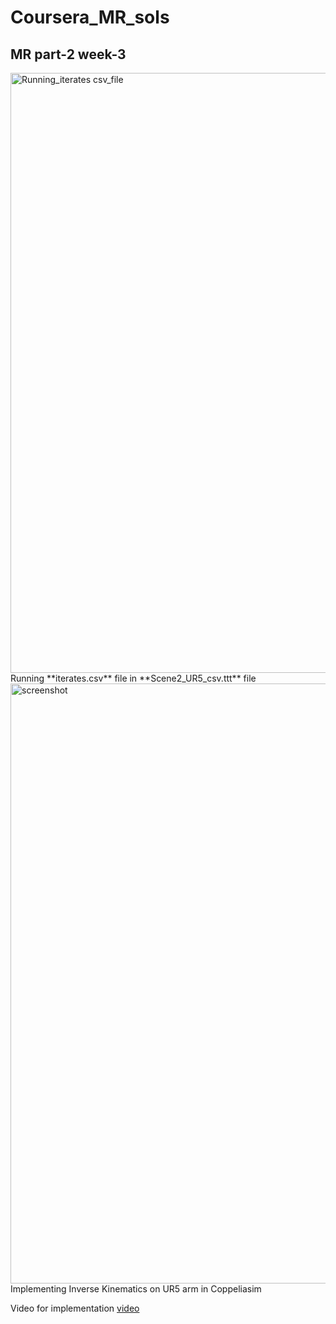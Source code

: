# Coursera_MR_sols

## MR part-2 week-3

<img width="960" alt="Running_iterates csv_file" src="https://github.com/user-attachments/assets/6e87559c-7de1-4648-8b81-b7ab50debd77" /> 
Running **iterates.csv** file in **Scene2_UR5_csv.ttt** file

<img width="960" alt="screenshot" src="https://github.com/user-attachments/assets/c9e37d42-3582-40eb-9f0c-3ec23e32a2e3">
Implementing Inverse Kinematics on UR5 arm in Coppeliasim 

Video for implementation [video](https://youtu.be/A9nwSz6n5Y4)
